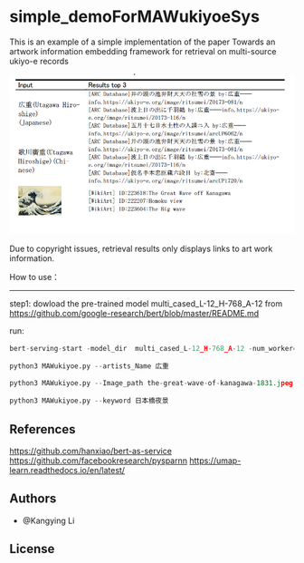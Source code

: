 # simple_demoForMAWukiyoeSys
This is an example of a simple implementation of the paper Towards an artwork information embedding framework for retrieval on multi-source ukiyo-e records 


![](image.png)

Due to copyright issues, retrieval results only displays links to art work information.


How to use：

----------
step1:
dowload the pre-trained model multi_cased_L-12_H-768_A-12 from https://github.com/google-research/bert/blob/master/README.md

run:
```python
bert-serving-start -model_dir  multi_cased_L-12_H-768_A-12 -num_worker=

```
```python
python3 MAWukiyoe.py --artists_Name 広重

```

```python
python3 MAWukiyoe.py --Image_path the-great-wave-of-kanagawa-1831.jpeg

```
```python
python3 MAWukiyoe.py --keyword 日本橋夜景

```
References
----------
https://github.com/hanxiao/bert-as-service
https://github.com/facebookresearch/pysparnn
https://umap-learn.readthedocs.io/en/latest/

Authors
-------

- @Kangying Li 


License
-------
